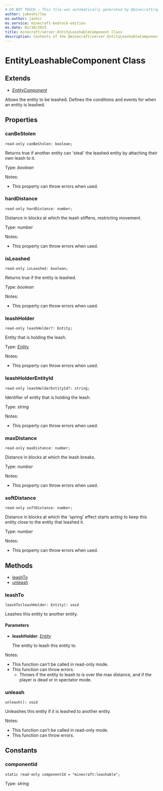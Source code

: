 ```yaml
---
# DO NOT TOUCH — This file was automatically generated by @minecraft/api-docs-generator, to report problems file an issue at https://github.com/Mojang/minecraft-scripting-libraries
author: jakeshirley
ms.author: jashir
ms.service: minecraft-bedrock-edition
ms.date: 02/10/2025
title: minecraft/server.EntityLeashableComponent Class
description: Contents of the @minecraft/server.EntityLeashableComponent class.
---
```

# EntityLeashableComponent Class

## Extends
- [*EntityComponent*](EntityComponent.md)

Allows the entity to be leashed. Defines the conditions and events for when an entity is leashed.

## Properties

### **canBeStolen**
`read-only canBeStolen: boolean;`

Returns true if another entity can 'steal' the leashed entity by attaching their own leash to it.

Type: *boolean*

Notes:
  - This property can throw errors when used.

### **hardDistance**
`read-only hardDistance: number;`

Distance in blocks at which the leash stiffens, restricting movement.

Type: *number*

Notes:
  - This property can throw errors when used.

### **isLeashed**
`read-only isLeashed: boolean;`

Returns true if the entity is leashed.

Type: *boolean*

Notes:
  - This property can throw errors when used.

### **leashHolder**
`read-only leashHolder?: Entity;`

Entity that is holding the leash.

Type: [*Entity*](Entity.md)

Notes:
  - This property can throw errors when used.

### **leashHolderEntityId**
`read-only leashHolderEntityId?: string;`

Identifier of entity that is holding the leash.

Type: *string*

Notes:
  - This property can throw errors when used.

### **maxDistance**
`read-only maxDistance: number;`

Distance in blocks at which the leash breaks.

Type: *number*

Notes:
  - This property can throw errors when used.

### **softDistance**
`read-only softDistance: number;`

Distance in blocks at which the 'spring' effect starts acting to keep this entity close to the entity that leashed it.

Type: *number*

Notes:
  - This property can throw errors when used.

## Methods
- [leashTo](#leashto)
- [unleash](#unleash)

### **leashTo**
`
leashTo(leashHolder: Entity): void
`

Leashes this entity to another entity.

#### **Parameters**
- **leashHolder**: [*Entity*](Entity.md)
  
  The entity to leash this entity to.
  
Notes:
- This function can't be called in read-only mode.
- This function can throw errors.
  - Throws if the entity to leash to is over the max distance, and if the player is dead or in spectator mode.

### **unleash**
`
unleash(): void
`

Unleashes this entity if it is leashed to another entity.
  
Notes:
- This function can't be called in read-only mode.
- This function can throw errors.

## Constants

### **componentId**
`static read-only componentId = "minecraft:leashable";`

Type: *string*
